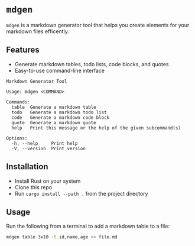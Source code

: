 # `mdgen`

`mdgen` is a markdown generator tool that helps you create elements for your markdown files efficently.

## Features

- Generate markdown tables, todo lists, code blocks, and quotes
- Easy-to-use command-line interface

```text
Markdown Generator Tool

Usage: mdgen <COMMAND>

Commands:
  table  Generate a markdown table
  todo   Generate a markdown todo list
  code   Generate a markdown code block
  quote  Generate a markdown quote
  help   Print this message or the help of the given subcommand(s)

Options:
  -h, --help     Print help
  -V, --version  Print version
```

## Installation

- Install Rust on your system
- Clone this repo
- Run `cargo install --path .` from the project directory

## Usage

Run the following from a terminal to add a markdown table to a file:

```sh
mdgen table 3x10 -t id,name,age >> file.md
```
